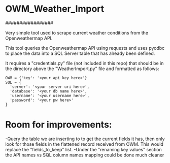 # OWM_Weather_Import
#################

Very simple tool used to scrape current weather conditions from the Openweathermap API.

This tool queries the Openweathermap API using requests and uses pyodbc to place the data into a SQL Server table that has already been defined.

It requires a "credentials.py" file (not included in this repo) that should be in the directory above the "WeatherImport.py" file and formatted as follows:
```
OWM = {'key': '<your api key here>'}
SQL = {
  'server': '<your server uri here>',
  'database': '<your db name here>',
  'username': '<your username here>',
  'password': '<your pw here>'
}
```

# Room for improvements:
-Query the table we are inserting to to get the current fields it has, then only look for those fields in the flattened record received from OWM. This would replace the "fields_to_keep" list.
-Under the "renaming key values" section the API names vs SQL column names mapping could be done much cleaner
